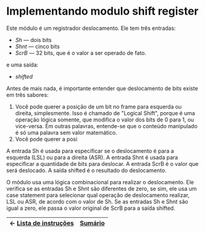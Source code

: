 # Implementando modulo shift register

Este módulo é um registrador deslocamento. Ele tem três entradas: 
- $Sh$ — dois bits
- $Shnt$ — cinco bits
- $ScrB$ — 32 bits, que é o valor a ser operado de fato.

e uma saída:

- $shifted$ 

Antes de mais nada, é importante entender que deslocamento de bits existe em três sabores:

1. Você pode querer a posição de um bit no frame para esquerda ou direita, simplesmente. Isso é chamado de "Logical Shift", porque é uma operação lógica somente, que modifica o valor dos bits de 0 para 1, ou vice-versa. Em outras palavras, entende-se que o conteúdo manipulado é só uma palavra sem valor matemático.
2. Você pode querer a posi


A entrada Sh é usada para especificar se o deslocamento é para a esquerda (LSL) ou para a direita (ASR). A entrada Shnt é usada para especificar a quantidade de bits para deslocar. A entrada ScrB é o valor que será deslocado. A saída shifted é o resultado do deslocamento.

O módulo usa uma lógica combinacional para realizar o deslocamento. Ele verifica se as entradas Sh e Shnt são diferentes de zero, se sim, ele usa um case statement para selecionar qual operação de deslocamento realizar, LSL ou ASR, de acordo com o valor de Sh. Se as entradas Sh e Shnt são igual a zero, ele passa o valor original de ScrB para a saída shifted.



|$\leftarrow$ [Lista de instruções](AS%20NOVAS%20INSTRU%C3%87%C3%95ES%20TO-BE.md) | [Sumário](../../README.md) |
|-|-|

